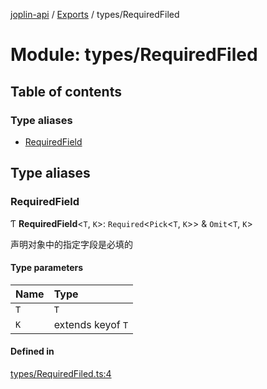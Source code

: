 [joplin-api](../README.md) / [Exports](../modules.md) / types/RequiredFiled

# Module: types/RequiredFiled

## Table of contents

### Type aliases

- [RequiredField](types_RequiredFiled.md#requiredfield)

## Type aliases

### RequiredField

Ƭ **RequiredField**<`T`, `K`\>: `Required`<`Pick`<`T`, `K`\>\> & `Omit`<`T`, `K`\>

声明对象中的指定字段是必填的

#### Type parameters

| Name | Type              |
| :--- | :---------------- |
| `T`  | `T`               |
| `K`  | extends keyof `T` |

#### Defined in

[types/RequiredFiled.ts:4](https://github.com/rxliuli/joplin-utils/blob/f2c832f/libs/joplin-api/src/types/RequiredFiled.ts#L4)
